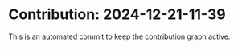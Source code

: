 # Contribution: 2024-12-21-11-39
This is an automated commit to keep the contribution graph active.

